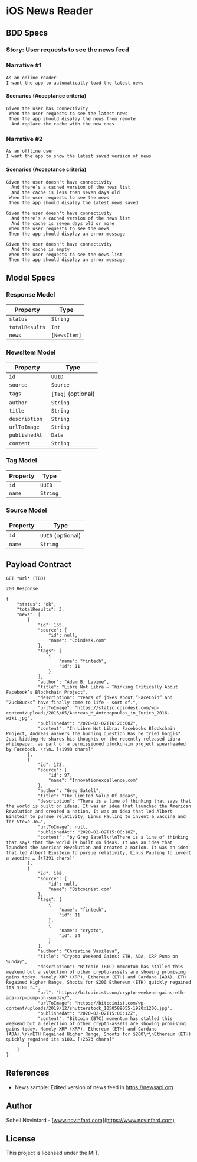 # iOS News Reader

## BDD Specs

### Story: User requests to see the news feed

### Narrative #1

```
As an online reader
I want the app to automatically load the latest news
```

#### Scenarios (Acceptance criteria)

```
Given the user has connectivity
 When the user requests to see the latest news
 Then the app should display the news from remote
  And replace the cache with the new ones
```

### Narrative #2

```
As an offline user
I want the app to show the latest saved version of news
```

#### Scenarios (Acceptance criteria)

```
Given the user doesn't have connectivity
  And there’s a cached version of the news list
  And the cache is less than seven days old
 When the user requests to see the news
 Then the app should display the latest news saved

Given the user doesn't have connectivity
  And there’s a cached version of the news list
  And the cache is seven days old or more
 When the user requests to see the news
 Then the app should display an error message

Given the user doesn't have connectivity
  And the cache is empty
 When the user requests to see the news list
 Then the app should display an error message
```

## Model Specs

### Response Model

| Property      		| Type              |
|-------------------|-------------------|
| `status`      		| `String`			|
| `totalResults`		| `Int`				|
| `news`    			| `[NewsItem]`		|


### NewsItem Model
| Property      		| Type              |
|-------------------|-------------------|
| `id`      			| `UUID`				|
| `source`      		| `Source`			|
| `tags`		 		| `[Tag]` (optional)|
| `author`			| `String`		  	|
| `title`				| `String`		 	|
| `description`		| `String`			|
| `urlToImage`		| `String`			|
| `publishedAt `		| `Date`				|
| `content `			| `String`			|


### Tag Model
| Property      		| Type              |
|-------------------|-------------------|
| `id`      			| `UUID`				|
| `name `				| `String`		  	|

### Source Model
| Property      		| Type              |
|-------------------|-------------------|
| `id`      			| `UUID` (optional)	|
| `name `				| `String`		  	|


## Payload Contract
```
GET *url* (TBD)

200 Response

{
    "status": "ok",
    "totalResults": 3,
    "news": [
        {
            "id": 155,
            "source": {
                "id": null,
                "name": "Coindesk.com"
            },
            "tags": [
                {
                    "name": "fintech",
                    "id": 11
                }
            ],
            "author": "Adam B. Levine",
            "title": "Libre Not Libra – Thinking Critically About Facebook’s Blockchain Project",
            "description": "Years of jokes about “FaceCoin” and “ZuckBucks” have finally come to life – sort of.",
            "urlToImage": "https://static.coindesk.com/wp-content/uploads/2016/05/Andreas_M_Antonopoulos_in_Zurich_2016-wiki.jpg",
            "publishedAt": "2020-02-02T16:20:00Z",
            "content": "In Libre Not Libra: Facebooks Blockchain Project, Andreas answers the burning question Has he tried haggis? Just kidding He shares his thoughts on the recently released Libra whitepaper, as part of a permissioned blockchain project spearheaded by Facebook. \r\n… [+1998 chars]"
        },
        {
            "id": 173,
            "source": {
                "id": 97,
                "name": "Innovationexcellence.com"
            },
            "author": "Greg Satell",
            "title": "The Limited Value Of Ideas",
            "description": "There is a line of thinking that says that the world is built on ideas. It was an idea that launched the American Revolution and created a nation. It was an idea that led Albert Einstein to pursue relativity, Linus Pauling to invent a vaccine and for Steve Jo…",
            "urlToImage": null,
            "publishedAt": "2020-02-02T15:00:18Z",
            "content": "by Greg Satell\r\nThere is a line of thinking that says that the world is built on ideas. It was an idea that launched the American Revolution and created a nation. It was an idea that led Albert Einstein to pursue relativity, Linus Pauling to invent a vaccine … [+7391 chars]"
        },
        {
            "id": 190,
            "source": {
                "id": null,
                "name": "Bitcoinist.com"
            },
            "tags": [
                {
                    "name": "fintech",
                    "id": 11
                },
                {
                    "name": "crypto",
                    "id": 34
                }
            ],
            "author": "Christine Vasileva",
            "title": "Crypto Weekend Gains: ETH, ADA, XRP Pump on Sunday",
            "description": "Bitcoin (BTC) momentum has stalled this weekend but a selection of other crypto-assets are showing promising gains today. Namely XRP (XRP), Ethereum (ETH) and Cardano (ADA). ETH Regained Higher Range, Shoots for $200 Ethereum (ETH) quickly regained its $180 r…",
            "url": "https://bitcoinist.com/crypto-weekend-gains-eth-ada-xrp-pump-on-sunday/",
            "urlToImage": "https://bitcoinist.com/wp-content/uploads/2019/12/shutterstock_1050589055-1920x1200.jpg",
            "publishedAt": "2020-02-02T15:00:12Z",
            "content": "Bitcoin (BTC) momentum has stalled this weekend but a selection of other crypto-assets are showing promising gains today. Namely XRP (XRP), Ethereum (ETH) and Cardano (ADA).\r\nETH Regained Higher Range, Shoots for $200\r\nEthereum (ETH) quickly regained its $180… [+2673 chars]"
        }
    ]
}
```

## References
- News sample: Edited version of news feed in https://newsapi.org

## Author
Soheil Novinfard - [www.novinfard.com](https://www.novinfard.com)

## License
This project is licensed under the MIT.
